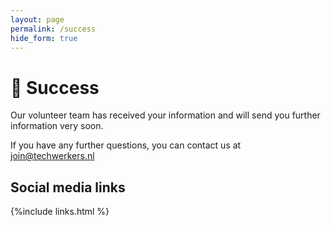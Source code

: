```yaml
---
layout: page
permalink: /success
hide_form: true
---
```


# 🎉 Success

Our volunteer team has received your information and will send you further information very soon.

If you have any further questions, you can contact us at join@techwerkers.nl 

## Social media links
{%include links.html %} 

